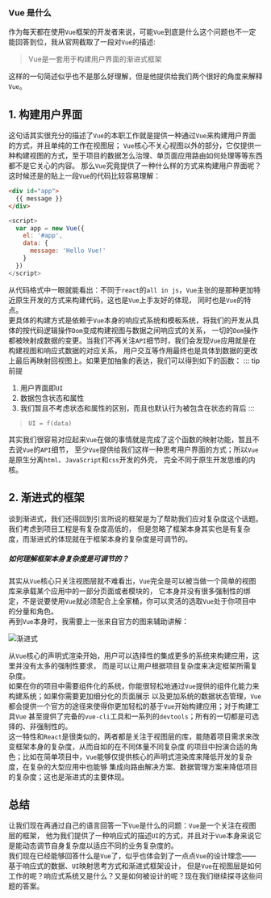 ### Vue 是什么
作为每天都在使用`Vue`框架的开发者来说，可能`Vue`到底是什么这个问题也不一定能回答到位，我从官网截取了一段对`Vue`的描述: 

> Vue是一套用于构建用户界面的渐进式框架

这样的一句简述似乎也不是那么好理解，但是他提供给我们两个很好的角度来解释`Vue`。

## 1. 构建用户界面
这句话其实很充分的描述了`Vue`的本职工作就是提供一种通过`Vue`来构建用户界面的方式，并且单纯的工作在视图层；
`Vue`核心不关心视图以外的部分，它仅提供一种构建视图的方式，至于项目的数据怎么治理、单页面应用路由如何处理等等东西都不是它关心的内容。
那么`Vue`究竟提供了一种什么样的方式来构建用户界面呢？  
这时候还是的贴上一段`Vue`的代码比较容易理解：
```html
<div id="app">
  {{ message }}
</div>
```

```js
<script>
  var app = new Vue({
    el: '#app',
    data: {
      message: 'Hello Vue!'
    }
  })
</script>
```
从代码格式中一眼就能看出：不同于`react`的`all in js`，`Vue`主张的是那种更加特近原生开发的方式来构建代码，这也是`Vue`上手友好的体现，
同时也是`Vue`的特点。  
更具体的构建方式是依赖于`Vue`本身的响应式系统和模板系统，将我们的开发从具体的按代码逻辑操作`Dom`变成构建视图与数据之间响应式的关系，
一切的`Dom`操作都被映射成数据的变更。当我们不再关注`API`细节时，我们会发现`Vue`应用就是在构建视图和响应式数据的对应关系，
用户交互等作用最终也是具体到数据的更改上最后再映射回视图上。如果更加抽象的表达，我们可以得到如下的函数： 
::: tip 前提
1. 用户界面即`UI`  
2. 数据包含状态和属性  
3. 我们暂且不考虑状态和属性的区别，而且也默认行为被包含在状态的背后
:::
> `UI = f(data)`  

其实我们很容易对应起来`Vue`在做的事情就是完成了这个函数的映射功能，暂且不去说`Vue`的`API`细节，
至少`Vue`提供给我们这样一种思考用户界面的方式；所以`Vue`是原生分离`html`、`JavaScript`和`css`开发的外壳，
完全不同于原生开发思维的内核。  

## 2. 渐进式的框架
谈到渐进式，我们还得回到引言所说的框架是为了帮助我们应对复杂度这个话题。我们考虑到项目工程是有复杂度高低的，
但是忽略了框架本身其实也是有复杂度，而渐进式的体现就在于框架本身的复杂度是可调节的。  
##### 如何理解框架本身复杂度是可调节的？
其实从`Vue`核心只关注视图层就不难看出，`Vue`完全是可以被当做一个简单的视图库来承载某个应用中的一部分页面或者模块的，
它本身并没有很多强制性的绑定，不是说要使用`Vue`就必须配合上全家桶，你可以灵活的选取`Vue`处于你项目中的分量和角色。  
再到`Vue`本身时，我需要上一张来自官方的图来辅助讲解：

![渐进式](/vue3-analysis/idea/progress-vue.png)

从`Vue`核心的声明式渲染开始，用户可以选择性的集成更多的系统来构建应用，这里并没有太多的强制性要求，
而是可以让用户根据项目复杂度来决定框架所需复杂度。  
如果在你的项目中需要组件化的系统，你能很轻松地通过`Vue`提供的组件化能力来构建系统；如果你需要更加细分化的页面展示
以及更加系统的数据状态管理，`Vue`都会提供一个官方的途径来使得你更加轻松的基于`Vue`开始构建应用；对于构建工具`Vue`
甚至提供了完备的`vue-cli`工具和一系列的`devtools`；所有的一切都是可选择的、非强制性的。  
这一特性和`React`是很类似的，两者都是关注于视图层的库，能随着项目需求来改变框架本身的复杂度，从而自如的在不同体量不同复杂度
的项目中扮演合适的角色；比如在简单项目中，`Vue`能够仅提供核心的声明式渲染库来降低开发的复杂度，在复杂的大型应用中也能够
集成向路由解决方案、数据管理方案来降低项目的复杂度；这也是渐进式的主要体现。

## 总结
让我们现在再通过自己的语言回答一下`Vue`是什么的问题：`Vue`是一个关注在视图层的框架，
他为我们提供了一种响应式的描述`UI`的方式，并且对于`Vue`本身来说它是能动态调节自身复杂度以适应不同的业务复杂度的。  
我们现在已经能够回答什么是`Vue`了，似乎也体会到了一点点`Vue`的设计理念——基于响应式的数据、`UI`映射思考方式和渐进式框架设计，
但是`Vue`在视图层是如何工作的呢？响应式系统又是什么？又是如何被设计的呢？现在我们继续探寻这些问题的答案。
